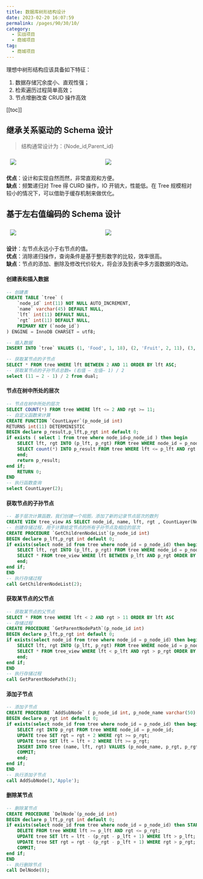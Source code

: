 ```yaml
---
title: 数据库树形结构设计
date: 2023-02-20 16:07:59
permalink: /pages/90/30/10/
category: 
  - 实战项目
  - 商城项目
tag: 
  - 商城项目
---
```


理想中树形结构应该具备如下特征：

1. 数据存储冗余度⼩、直观性强；
2. 检索遍历过程简单⾼效；
3. 节点增删改查 CRUD 操作⾼效

<!-- more -->

[[toc]]

## 继承关系驱动的 Schema 设计

> 结构通常设计为：{Node_id,Parent_id}

<div style="display: flex;max-height: 260px;">
    <img src="https://blog.yoyoyo.me/usr/uploads/2019/08/1181538684.gif" style="margin: 10px;flex-grow:1;">
    <img src="https://blog.yoyoyo.me/usr/uploads/2019/08/812707275.gif" style="margin: 10px;flex-grow:1;">
</div>

**优点**：设计和实现⾃然⽽然，⾮常直观和⽅便。<br/>
**缺点**：频繁递归对 Tree 得 CURD 操作，IO 开销大，性能低。在 Tree 规模相对较⼩的情况下，可以借助于缓存机制来做优化。

## 基于左右值编码的 Schema 设计

<div style="display: flex;">
    <img src="https://blog.yoyoyo.me/usr/uploads/2019/08/1030988837.gif" style="margin: 10px;flex-grow:1;">
    <img src="https://blog.yoyoyo.me/usr/uploads/2019/08/826477184.gif" style="margin: 10px;flex-grow:1;">
</div>

**设计**：左节点永远小于右节点的值。<br/>
**优点**：消除递归操作，查询条件是基于整形数字的⽐较，效率很⾼。<br/>
**缺点**：节点的添加、删除及修改代价较⼤，将会涉及到表中多⽅⾯数据的改动。

#### 创建表和插入数据

```sql
-- 创建表
CREATE TABLE `tree` (
	`node_id` int(11) NOT NULL AUTO_INCREMENT,
	`name` varchar(45) DEFAULT NULL,
	`lft` int(11) DEFAULT NULL,
	`rgt` int(11) DEFAULT NULL,
	PRIMARY KEY (`node_id`)
) ENGINE = InnoDB CHARSET = utf8;

-- 插⼊数据
INSERT INTO `tree` VALUES (1, 'Food', 1, 18), (2, 'Fruit', 2, 11), (3, 'Red', 3, 6), (4, 'Cherry', 4, 5), (5, 'Yellow', 7, 10), (6, 'Banana', 8, 9), (7, 'Meat', 12, 17), (8, 'Beef', 13, 14), (9, 'Pork', 15, 16);

-- 获取某节点的⼦节点
SELECT * FROM tree WHERE lft BETWEEN 2 AND 11 ORDER BY lft ASC;
-- 获取某节点的⼦孙节点总数= (右值 – 左值– 1) / 2
select (11 – 2 - 1) / 2 from dual;
```

#### 节点在树中所处的层次

```sql
-- 节点在树中所处的层次
SELECT COUNT(*) FROM tree WHERE lft <= 2 AND rgt >= 11;
-- ⾃定义函数来计算
CREATE FUNCTION `CountLayer`(p_node_id int)
RETURNS int(11) DETERMINISTIC
BEGIN declare p_result,p_lft,p_rgt int default 0;
if exists ( select 1 from tree where node_id=p_node_id ) then begin
    SELECT lft, rgt INTO (p_lft, p_rgt) FROM tree WHERE node_id = p_node_id;
    SELECT count(*) INTO p_result FROM tree WHERE lft <= p_lft AND rgt >= p_rgt;
    end;
    return p_result;
end if;
    RETURN 0;
END
-- 执行函数查询
select CountLayer(2);
```

#### 获取节点的子孙节点

```sql
-- 基于层次计算函数，我们创建⼀个视图，添加了新的记录节点层次的数列
CREATE VIEW tree_view AS SELECT node_id, name, lft, rgt , CountLayer(Node_id) AS layer FROM tree ORDER BY Lft
-- 创建存储过程，⽤于计算给定节点的所有⼦孙节点及相应的层次
CREATE PROCEDURE `GetChildrenNodeList`(p_node_id int)
BEGIN declare p_lft,p_rgt int default 0;
if exists(select node_id from tree where node_id = p_node_id) then begin
    SELECT lft, rgt INTO (p_lft, p_rgt) FROM tree WHERE node_id = p_node_id;
    SELECT * FROM tree_view WHERE lft BETWEEN p_lft AND p_rgt ORDER BY lft ASC;
    end;
end if;
END
-- 执行存储过程
call GetChildrenNodeList(2);
```

#### 获取某节点的⽗节点

```sql
-- 获取某节点的⽗节点
SELECT * FROM tree WHERE lft < 2 AND rgt > 11 ORDER BY lft ASC
-- 存储过程
CREATE PROCEDURE `GetParentNodePath`(p_node_id int)
BEGIN declare p_lft,p_rgt int default 0;
if exists(select node_id from tree where node_id = p_node_id) then begin
    SELECT lft, rgt INTO (p_lft, p_rgt) FROM tree WHERE node_id = p_node_id;
    SELECT * FROM tree_view WHERE lft < p_lft AND rgt > p_rgt ORDER BY lft ASC;
    end;
end if;
END
-- 执行存储过程
call GetParentNodePath(2);
```

#### 添加⼦节点

```sql
-- 添加⼦节点
CREATE PROCEDURE `AddSubNode` ( p_node_id int, p_node_name varchar(50) )
BEGIN declare p_rgt int default 0;
if exists(select node_id from tree where node_id = p_node_id) then begin START TRANSACTION;
    SELECT rgt INTO p_rgt FROM tree WHERE node_id = p_node_id;
    UPDATE tree SET rgt = rgt + 2 WHERE rgt >= p_rgt;
    UPDATE tree SET lft = lft + 2 WHERE lft >= p_rgt;
    INSERT INTO tree (name, lft, rgt) VALUES (p_node_name, p_rgt, p_rgt + 1);
    COMMIT;
    end;
end if;
END
-- 执行添加⼦节点
call AddSubNode(3,'Apple');
```

#### 删除某节点

```sql
-- 删除某节点
CREATE PROCEDURE `DelNode`(p_node_id int)
BEGIN declare p_lft,p_rgt int default 0;
if exists(select node_id from tree where node_id = p_node_id) then START TRANSACTION;
    DELETE FROM tree WHERE lft >= p_lft AND rgt <= p_rgt;
    UPDATE tree SET lft = lft - (p_rgt - p_lft + 1) WHERE lft > p_lft;
    UPDATE tree SET rgt = rgt - (p_rgt - p_lft + 1) WHERE rgt > p_rgt;
    COMMIT;
end if;
END
-- 执行删除节点
call DelNode(8);
```
